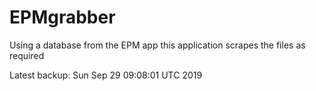 # EPMgrabber
Using a database from the EPM app this application scrapes the files as required


Latest backup: Sun Sep 29 09:08:01 UTC 2019

